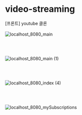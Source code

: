 # video-streaming
 [프론트] youtube 클론
<br>
<br>
![localhost_8080_main](https://github.com/user-attachments/assets/2c643192-edaf-4b02-a3d8-d328b6019c5d)

<br>
<br>

![localhost_8080_main (1)](https://github.com/user-attachments/assets/265300c8-6c71-4517-901a-163782087ff5)

<br>
<br>


![localhost_8080_index (4)](https://github.com/user-attachments/assets/ce8da631-1a8a-4b89-b1bc-5f839e77e79f)

<br>
<br>

![localhost_8080_mySubscriptions](https://github.com/user-attachments/assets/de87d731-09b1-44b7-9b66-ba9114871cc4)
